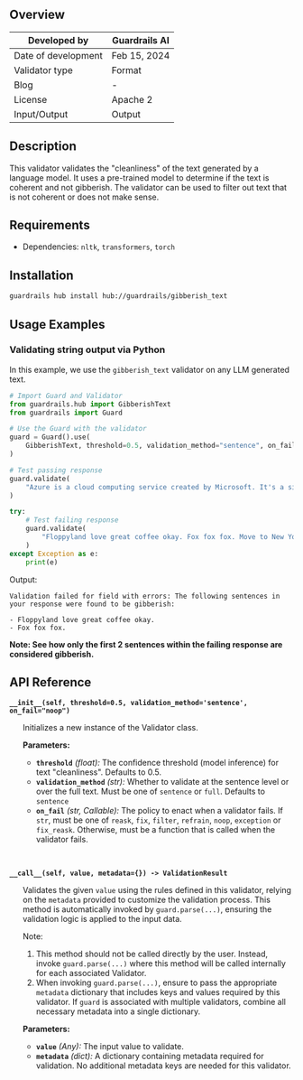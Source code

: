 ## Overview

| Developed by | Guardrails AI |
| --- | --- |
| Date of development | Feb 15, 2024 |
| Validator type | Format |
| Blog | - |
| License | Apache 2 |
| Input/Output | Output |

## Description

This validator validates the "cleanliness" of the text generated by a language model. It uses a pre-trained model to determine if the text is coherent and not gibberish. The validator can be used to filter out text that is not coherent or does not make sense.

## Requirements
- Dependencies: `nltk`, `transformers`, `torch`

## Installation

```bash
guardrails hub install hub://guardrails/gibberish_text
```

## Usage Examples

### Validating string output via Python

In this example, we use the `gibberish_text` validator on any LLM generated text.

```python
# Import Guard and Validator
from guardrails.hub import GibberishText
from guardrails import Guard

# Use the Guard with the validator
guard = Guard().use(
    GibberishText, threshold=0.5, validation_method="sentence", on_fail="exception"
)

# Test passing response
guard.validate(
    "Azure is a cloud computing service created by Microsoft. It's a significant competitor to AWS."
)

try:
    # Test failing response
    guard.validate(
        "Floppyland love great coffee okay. Fox fox fox. Move to New York City."
    )
except Exception as e:
    print(e)
```
Output:
```console
Validation failed for field with errors: The following sentences in your response were found to be gibberish:

- Floppyland love great coffee okay.
- Fox fox fox.
```
**Note: See how only the first 2 sentences within the failing response are considered gibberish.**

## API Reference

**`__init__(self, threshold=0.5, validation_method='sentence', on_fail="noop")`**
<ul>

Initializes a new instance of the Validator class.

**Parameters:**

- **`threshold`** *(float):* The confidence threshold (model inference) for text "cleanliness". 
    Defaults to 0.5.
- **`validation_method`** *(str):* Whether to validate at the sentence level or over the full text. Must be one of `sentence` or `full`. 
    Defaults to `sentence`
- **`on_fail`** *(str, Callable):* The policy to enact when a validator fails. If `str`, must be one of `reask`, `fix`, `filter`, `refrain`, `noop`, `exception` or `fix_reask`. Otherwise, must be a function that is called when the validator fails.

</ul>

<br/>

**`__call__(self, value, metadata={}) -> ValidationResult`**

<ul>

Validates the given `value` using the rules defined in this validator, relying on the `metadata` provided to customize the validation process. This method is automatically invoked by `guard.parse(...)`, ensuring the validation logic is applied to the input data.

Note:

1. This method should not be called directly by the user. Instead, invoke `guard.parse(...)` where this method will be called internally for each associated Validator.
2. When invoking `guard.parse(...)`, ensure to pass the appropriate `metadata` dictionary that includes keys and values required by this validator. If `guard` is associated with multiple validators, combine all necessary metadata into a single dictionary.

**Parameters:**

- **`value`** *(Any):* The input value to validate.
- **`metadata`** *(dict):* A dictionary containing metadata required for validation. No additional metadata keys are needed for this validator.

</ul>
